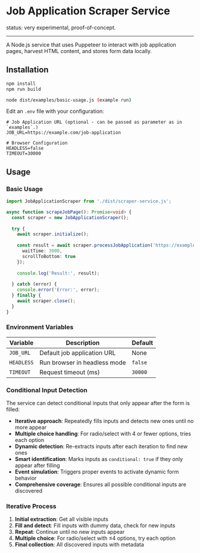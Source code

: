 # Job Application Scraper Service

status: very experimental, proof-of-concept.

---

A Node.js service that uses Puppeteer to interact with job application pages, harvest HTML content, and stores form data locally.

## Installation


```bash
npm install
npm run build

node dist/examples/basic-usage.js (example run)
```


Edit an `.env` file with your configuration:
```env
# Job Application URL (optional - can be passed as parameter as in `examples`.)
JOB_URL=https://example.com/job-application

# Browser Configuration
HEADLESS=false
TIMEOUT=30000
```

## Usage

### Basic Usage

```typescript
import JobApplicationScraper from './dist/scraper-service.js';

async function scrapeJobPage(): Promise<void> {
  const scraper = new JobApplicationScraper();
  
  try {
    await scraper.initialize();
    
    const result = await scraper.processJobApplication('https://example.com/job-application', {
      waitTime: 3000,
      scrollToBottom: true
    });
    
    console.log('Result:', result);
    
  } catch (error) {
    console.error('Error:', error);
  } finally {
    await scraper.close();
  }
}
```

### Environment Variables

| Variable | Description | Default |
|----------|-------------|---------|
| `JOB_URL` | Default job application URL | None |
| `HEADLESS` | Run browser in headless mode | `false` |
| `TIMEOUT` | Request timeout (ms) | `30000` |


### Conditional Input Detection

The service can detect conditional inputs that only appear after the form is filled:

- **Iterative approach**: Repeatedly fills inputs and detects new ones until no more appear
- **Multiple choice handling**: For radio/select with 4 or fewer options, tries each option
- **Dynamic detection**: Re-extracts inputs after each iteration to find new ones
- **Smart identification**: Marks inputs as `conditional: true` if they only appear after filling
- **Event simulation**: Triggers proper events to activate dynamic form behavior
- **Comprehensive coverage**: Ensures all possible conditional inputs are discovered

### Iterative Process

1. **Initial extraction**: Get all visible inputs
2. **Fill and detect**: Fill inputs with dummy data, check for new inputs
3. **Repeat**: Continue until no new inputs appear
4. **Multiple choice**: For radio/select with ≤4 options, try each option
5. **Final collection**: All discovered inputs with metadata
